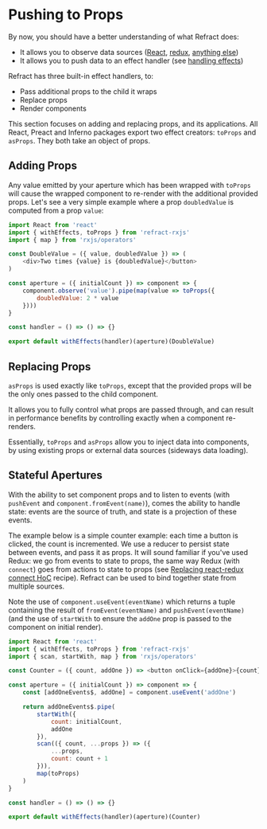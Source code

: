 # Pushing to Props

By now, you should have a better understanding of what Refract does:

*   It allows you to observe data sources ([React](./observing-react.md), [redux](./observing-redux), [anything else](./observing-anything.md))
*   It allows you to push data to an effect handler (see [handling effects](./handling-effects.md))

Refract has three built-in effect handlers, to:

*   Pass additional props to the child it wraps
*   Replace props
*   Render components

This section focuses on adding and replacing props, and its applications. All React, Preact and Inferno packages export two effect creators: `toProps` and `asProps`. They both take an object of props.

## Adding Props

Any value emitted by your aperture which has been wrapped with `toProps` will cause the wrapped component to re-render with the additional provided props. Let's see a very simple example where a prop `doubledValue` is computed from a prop `value`:

```js
import React from 'react'
import { withEffects, toProps } from 'refract-rxjs'
import { map } from 'rxjs/operators'

const DoubleValue = ({ value, doubledValue }) => (
    <div>Two times {value} is {doubledValue}</button>
)

const aperture = ({ initialCount }) => component => {
    component.observe('value').pipe(map(value => toProps({
        doubledValue: 2 * value
    })))
}

const handler = () => () => {}

export default withEffects(handler)(aperture)(DoubleValue)
```

## Replacing Props

`asProps` is used exactly like `toProps`, except that the provided props will be the only ones passed to the child component.

It allows you to fully control what props are passed through, and can result in performance benefits by controlling exactly when a component re-renders.

Essentially, `toProps` and `asProps` allow you to inject data into components, by using existing props or external data sources (sideways data loading).

## Stateful Apertures

With the ability to set component props and to listen to events (with `pushEvent` and `component.fromEvent(name)`), comes the ability to handle state: events are the source of truth, and state is a projection of these events.

The example below is a simple counter example: each time a button is clicked, the count is incremented. We use a reducer to persist state between events, and pass it as props. It will sound familiar if you've used Redux: we go from events to state to props, the same way Redux (with `connect`) goes from actions to state to props (see [Replacing react-redux connect HoC](../recipes/replacing-connect.md]) recipe). Refract can be used to bind together state from multiple sources.

Note the use of `component.useEvent(eventName)` which returns a tuple containing the result of `fromEvent(eventName)` and `pushEvent(eventName)` (and the use of `startWith` to ensure the `addOne` prop is passed to the component on initial render).

```js
import React from 'react'
import { withEffects, toProps } from 'refract-rxjs'
import { scan, startWith, map } from 'rxjs/operators'

const Counter = ({ count, addOne }) => <button onClick={addOne}>{count}</button>

const aperture = ({ initialCount }) => component => {
    const [addOneEvents$, addOne] = component.useEvent('addOne')

    return addOneEvents$.pipe(
        startWith({
            count: initialCount,
            addOne
        }),
        scan(({ count, ...props }) => ({
            ...props,
            count: count + 1
        })),
        map(toProps)
    )
}

const handler = () => () => {}

export default withEffects(handler)(aperture)(Counter)
```
